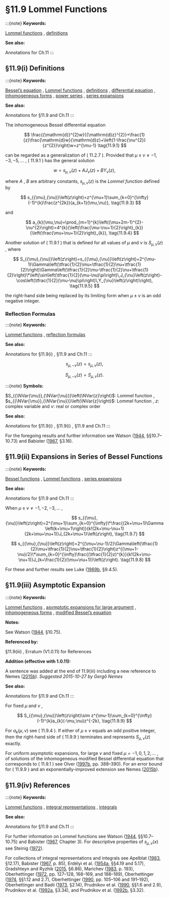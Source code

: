 # §11.9 Lommel Functions

:::{note}
**Keywords:**

[Lommel functions](http://dlmf.nist.gov/search/search?q=Lommel%20functions) , [definitions](http://dlmf.nist.gov/search/search?q=definitions)

**See also:**

Annotations for Ch.11
:::


## §11.9(i) Definitions

:::{note}
**Keywords:**

[Bessel’s equation](http://dlmf.nist.gov/search/search?q=Bessel%20equation) , [Lommel functions](http://dlmf.nist.gov/search/search?q=Lommel%20functions) , [definitions](http://dlmf.nist.gov/search/search?q=definitions) , [differential equation](http://dlmf.nist.gov/search/search?q=differential%20equation) , [inhomogeneous forms](http://dlmf.nist.gov/search/search?q=inhomogeneous%20forms) , [power series](http://dlmf.nist.gov/search/search?q=power%20series) , [series expansions](http://dlmf.nist.gov/search/search?q=series%20expansions)

**See also:**

Annotations for §11.9 and Ch.11
:::

The inhomogeneous Bessel differential equation


<a id="E1"></a>
$$
\frac{{\mathrm{d}}^{2}w}{{\mathrm{d}z}^{2}}+\frac{1}{z}\frac{\mathrm{d}w}{\mathrm{d}z}+\left(1-\frac{\nu^{2}}{z^{2}}\right)w=z^{\mu-1} \tag{11.9.1}
$$

can be regarded as a generalization of ( 11.2.7 ). Provided that $\mu\pm\nu\neq-1,-3,-5,\dots$ , ( 11.9.1 ) has the general solution


<a id="E2"></a>
$$
w=s_{{\mu},{\nu}}\left(z\right)+AJ_{\nu}\left(z\right)+BY_{\nu}\left(z\right), \tag{11.9.2}
$$

where $A$ , $B$ are arbitrary constants, $s_{{\mu},{\nu}}\left(z\right)$ is the *Lommel function* defined by


<a id="E3"></a>
$$
s_{{\mu},{\nu}}\left(z\right)=z^{\mu+1}\sum_{k=0}^{\infty}(-1)^{k}\frac{z^{2k}}{a_{k+1}(\mu,\nu)}, \tag{11.9.3}
$$

and


<a id="E4"></a>
$$
a_{k}(\mu,\nu)=\prod_{m=1}^{k}\left((\mu+2m-1)^{2}-\nu^{2}\right)=4^{k}{\left(\frac{\mu-\nu+1}{2}\right)_{k}}{\left(\frac{\mu+\nu+1}{2}\right)_{k}}, \tag{11.9.4}
$$

Another solution of ( 11.9.1 ) that is defined for all values of $\mu$ and $\nu$ is $S_{{\mu},{\nu}}\left(z\right)$ , where


<a id="E5"></a>
$$
S_{{\mu},{\nu}}\left(z\right)=s_{{\mu},{\nu}}\left(z\right)+2^{\mu-1}\Gamma\left(\tfrac{1}{2}\mu+\tfrac{1}{2}\nu+\tfrac{1}{2}\right)\Gamma\left(\tfrac{1}{2}\mu-\tfrac{1}{2}\nu+\tfrac{1}{2}\right)\*\left(\sin\left(\tfrac{1}{2}(\mu-\nu)\pi\right)\,J_{\nu}\left(z\right)-\cos\left(\tfrac{1}{2}(\mu-\nu)\pi\right)\,Y_{\nu}\left(z\right)\right), \tag{11.9.5}
$$

the right-hand side being replaced by its limiting form when $\mu\pm\nu$ is an odd negative integer.


### Reflection Formulas

:::{note}
**Keywords:**

[Lommel functions](http://dlmf.nist.gov/search/search?q=Lommel%20functions) , [reflection formulas](http://dlmf.nist.gov/search/search?q=reflection%20formulas)

**See also:**

Annotations for §11.9(i) , §11.9 and Ch.11
:::

<a id="E6"></a>

<a id="Ex1"></a>
$$
\displaystyle s_{{\mu},{-\nu}}\left(z\right) \displaystyle=s_{{\mu},{\nu}}\left(z\right), \tag{11.9.6}
$$

<a id="Ex2"></a>
$$
\displaystyle S_{{\mu},{-\nu}}\left(z\right) \displaystyle=S_{{\mu},{\nu}}\left(z\right).
$$

:::{note}
**Symbols:**

$S_{{\NVar{\mu}},{\NVar{\nu}}}\left(\NVar{z}\right)$: Lommel function , $s_{{\NVar{\mu}},{\NVar{\nu}}}\left(\NVar{z}\right)$: Lommel function , $z$: complex variable and $\nu$: real or complex order

**See also:**

Annotations for §11.9(i) , §11.9(i) , §11.9 and Ch.11
:::

For the foregoing results and further information see Watson ([1944](./bib/W.html#bib2380 "A Treatise on the Theory of Bessel Functions"), §§10.7–10.73) and Babister ([1967](./bib/B.html#bib166 "Transcendental Functions Satisfying Nonhomogeneous Linear Differential Equations"), §3.16).


## §11.9(ii) Expansions in Series of Bessel Functions

:::{note}
**Keywords:**

[Bessel functions](http://dlmf.nist.gov/search/search?q=Bessel%20functions) , [Lommel functions](http://dlmf.nist.gov/search/search?q=Lommel%20functions) , [series expansions](http://dlmf.nist.gov/search/search?q=series%20expansions)

**See also:**

Annotations for §11.9 and Ch.11
:::

When $\mu\pm\nu\neq-1,-2,-3,\dots$ ,


<a id="E7"></a>
$$
s_{{\mu},{\nu}}\left(z\right)=2^{\mu+1}\sum_{k=0}^{\infty}\*\frac{(2k+\mu+1)\Gamma\left(k+\mu+1\right)}{k!(2k+\mu-\nu+1)(2k+\mu+\nu+1)}J_{2k+\mu+1}\left(z\right), \tag{11.9.7}
$$


<a id="E8"></a>
$$
s_{{\mu},{\nu}}\left(z\right)=2^{(\mu+\nu-1)/2}\Gamma\left(\tfrac{1}{2}\mu+\tfrac{1}{2}\nu+\tfrac{1}{2}\right)z^{(\mu+1-\nu)/2}\*\sum_{k=0}^{\infty}\frac{(\tfrac{1}{2}z)^{k}}{k!(2k+\mu-\nu+1)}J_{k+\frac{1}{2}(\mu+\nu+1)}\left(z\right). \tag{11.9.8}
$$

For these and further results see Luke ([1969b](./bib/L.html#bib1496 "The Special Functions and their Approximations. Vol. 2"), §9.4.5).


## §11.9(iii) Asymptotic Expansion

:::{note}
**Keywords:**

[Lommel functions](http://dlmf.nist.gov/search/search?q=Lommel%20functions) , [asymptotic expansions for large argument](http://dlmf.nist.gov/search/search?q=asymptotic%20expansions%20for%20large%20argument) , [inhomogeneous forms](http://dlmf.nist.gov/search/search?q=inhomogeneous%20forms) , [modified Bessel’s equation](http://dlmf.nist.gov/search/search?q=modified%20Bessel%20equation)

**Notes:**

See Watson ([1944](./bib/W.html#bib2380 "A Treatise on the Theory of Bessel Functions"), §10.75).

**Referenced by:**

§11.9(iii) , Erratum (V1.0.11) for References

**Addition (effective with 1.0.11):**

A sentence was added at the end of 11.9(iii) including a new reference to Nemes ([2015b](./bib/N.html#bib2867 "On the large argument asymptotics of the Lommel function via Stieltjes transforms")). *Suggested 2015-10-27 by Gergő Nemes*

**See also:**

Annotations for §11.9 and Ch.11
:::

For fixed $\mu$ and $\nu$ ,


<a id="E9"></a>
$$
S_{{\mu},{\nu}}\left(z\right)\sim z^{\mu-1}\sum_{k=0}^{\infty}(-1)^{k}a_{k}(-\mu,\nu)z^{-2k}, \tag{11.9.9}
$$

For $a_{k}(\mu,\nu)$ see ( 11.9.4 ). If either of $\mu\pm\nu$ equals an odd positive integer, then the right-hand side of ( 11.9.9 ) terminates and represents $S_{{\mu},{\nu}}\left(z\right)$ exactly.

For uniform asymptotic expansions, for large $\nu$ and fixed $\mu=-1,0,1,2,\dots$ , of solutions of the inhomogeneous modified Bessel differential equation that corresponds to ( 11.9.1 ) see Olver ([1997b](./bib/O.html#bib1809 "Asymptotics and Special Functions"), pp. 388–390). For an error bound for ( 11.9.9 ) and an exponentially-improved extension see Nemes ([2015b](./bib/N.html#bib2867 "On the large argument asymptotics of the Lommel function via Stieltjes transforms")).


## §11.9(iv) References

:::{note}
**Keywords:**

[Lommel functions](http://dlmf.nist.gov/search/search?q=Lommel%20functions) , [integral representations](http://dlmf.nist.gov/search/search?q=integral%20representations) , [integrals](http://dlmf.nist.gov/search/search?q=integrals)

**See also:**

Annotations for §11.9 and Ch.11
:::

For further information on Lommel functions see Watson ([1944](./bib/W.html#bib2380 "A Treatise on the Theory of Bessel Functions"), §§10.7–10.75) and Babister ([1967](./bib/B.html#bib166 "Transcendental Functions Satisfying Nonhomogeneous Linear Differential Equations"), Chapter 3). For descriptive properties of $s_{{\mu},{\nu}}\left(x\right)$ see Steinig ([1972](./bib/S.html#bib2168 "The sign of Lommel’s function")).

For collections of integral representations and integrals see Apelblat ([1983](./bib/index.html#bib111 "Table of Definite and Infinite Integrals"), §12.17), Babister ([1967](./bib/B.html#bib166 "Transcendental Functions Satisfying Nonhomogeneous Linear Differential Equations"), p. 85), Erdélyi et al. ([1954a](./bib/E.html#bib753 "Tables of Integral Transforms. Vol. I"), §§4.19 and 5.17), Gradshteyn and Ryzhik ([2015](./bib/G.html#bib972 "Table of integrals, series, and products"), §6.86), Marichev ([1983](./bib/M.html#bib1546 "Handbook of Integral Transforms of Higher Transcendental Functions: Theory and Algorithmic Tables"), p. 193), Oberhettinger ([1972](./bib/O.html#bib1742 "Tables of Bessel Transforms"), pp. 127–128, 168–169, and 188–189), Oberhettinger ([1974](./bib/O.html#bib1744 "Tables of Mellin Transforms"), §§1.12 and 2.7), Oberhettinger ([1990](./bib/O.html#bib1745 "Tables of Fourier Transforms and Fourier Transforms of Distributions"), pp. 105–106 and 191–192), Oberhettinger and Badii ([1973](./bib/O.html#bib1746 "Tables of Laplace Transforms"), §2.14), Prudnikov et al. ([1990](./bib/P.html#bib1905 "Integrals and Series: More Special Functions, Vol. 3"), §§1.6 and 2.9), Prudnikov et al. ([1992a](./bib/P.html#bib1906 "Integrals and Series: Direct Laplace Transforms, Vol. 4"), §3.34), and Prudnikov et al. ([1992b](./bib/P.html#bib1907 "Integrals and Series: Inverse Laplace Transforms, Vol. 5"), §3.32).
